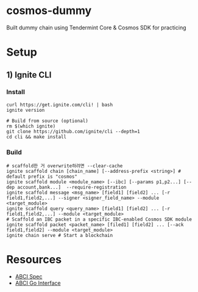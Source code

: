 # cosmos-dummy
Built dummy chain using Tendermint Core &amp; Cosmos SDK for practicing

# Setup
## 1) Ignite CLI
### Install
```shell
curl https://get.ignite.com/cli! | bash
ignite version

# Build from source (optional)
rm $(which ignite)
git clone https://github.com/ignite/cli --depth=1
cd cli && make install
```
### Build
```shell
# scaffold한 거 overwrite하려면 --clear-cache
ignite scaffold chain [chain_name] [--address-prefix <string>] # default prefix is "cosmos"
ignite scaffold module <module_name> [--ibc] [--params p1,p2...] [--dep account,bank...]  --require-registration
ignite scaffold message <msg_name> [field1] [field2] ... [-r field1,field2,...] --signer <signer_field_name> --module <target_module> 
ignite scaffold query <query_name> [field1] [field2] ... [-r field1,field2,...] --module <target_module>
# Scaffold an IBC packet in a specific IBC-enabled Cosmos SDK module
ignite scaffold packet <packet_name> [filed1] [field2] ... [--ack field1,field2] --module <target_module> 
ignite chain serve # Start a blockchain

```

# Resources
* [ABCI Spec](https://github.com/tendermint/spec/blob/c939e15/spec/abci/abci.md)
* [ABCI Go Interface](https://github.com/tendermint/tendermint/tree/main/abci)